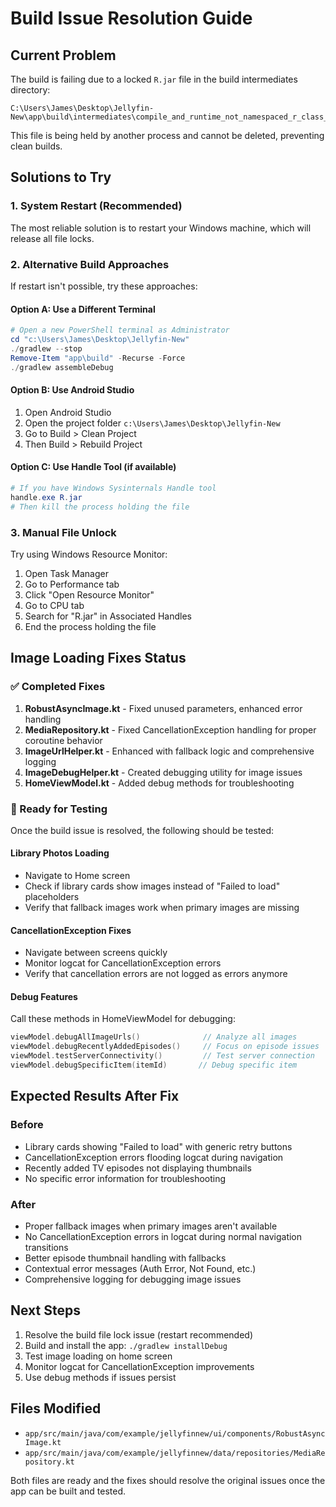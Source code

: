 # Build Issue Resolution Guide

## Current Problem
The build is failing due to a locked `R.jar` file in the build intermediates directory:
```
C:\Users\James\Desktop\Jellyfin-New\app\build\intermediates\compile_and_runtime_not_namespaced_r_class_jar\debug\processDebugResources\R.jar
```

This file is being held by another process and cannot be deleted, preventing clean builds.

## Solutions to Try

### 1. System Restart (Recommended)
The most reliable solution is to restart your Windows machine, which will release all file locks.

### 2. Alternative Build Approaches
If restart isn't possible, try these approaches:

#### Option A: Use a Different Terminal
```powershell
# Open a new PowerShell terminal as Administrator
cd "c:\Users\James\Desktop\Jellyfin-New"
./gradlew --stop
Remove-Item "app\build" -Recurse -Force
./gradlew assembleDebug
```

#### Option B: Use Android Studio
1. Open Android Studio
2. Open the project folder `c:\Users\James\Desktop\Jellyfin-New`
3. Go to Build > Clean Project
4. Then Build > Rebuild Project

#### Option C: Use Handle Tool (if available)
```powershell
# If you have Windows Sysinternals Handle tool
handle.exe R.jar
# Then kill the process holding the file
```

### 3. Manual File Unlock
Try using Windows Resource Monitor:
1. Open Task Manager
2. Go to Performance tab
3. Click "Open Resource Monitor"
4. Go to CPU tab
5. Search for "R.jar" in Associated Handles
6. End the process holding the file

## Image Loading Fixes Status

### ✅ Completed Fixes
1. **RobustAsyncImage.kt** - Fixed unused parameters, enhanced error handling
2. **MediaRepository.kt** - Fixed CancellationException handling for proper coroutine behavior
3. **ImageUrlHelper.kt** - Enhanced with fallback logic and comprehensive logging
4. **ImageDebugHelper.kt** - Created debugging utility for image issues
5. **HomeViewModel.kt** - Added debug methods for troubleshooting

### 🧪 Ready for Testing
Once the build issue is resolved, the following should be tested:

#### Library Photos Loading
- Navigate to Home screen
- Check if library cards show images instead of "Failed to load" placeholders
- Verify that fallback images work when primary images are missing

#### CancellationException Fixes
- Navigate between screens quickly
- Monitor logcat for CancellationException errors
- Verify that cancellation errors are not logged as errors anymore

#### Debug Features
Call these methods in HomeViewModel for debugging:
```kotlin
viewModel.debugAllImageUrls()              // Analyze all images
viewModel.debugRecentlyAddedEpisodes()     // Focus on episode issues  
viewModel.testServerConnectivity()         // Test server connection
viewModel.debugSpecificItem(itemId)       // Debug specific item
```

## Expected Results After Fix

### Before
- Library cards showing "Failed to load" with generic retry buttons
- CancellationException errors flooding logcat during navigation
- Recently added TV episodes not displaying thumbnails
- No specific error information for troubleshooting

### After
- Proper fallback images when primary images aren't available
- No CancellationException errors in logcat during normal navigation transitions
- Better episode thumbnail handling with fallbacks
- Contextual error messages (Auth Error, Not Found, etc.)
- Comprehensive logging for debugging image issues

## Next Steps
1. Resolve the build file lock issue (restart recommended)
2. Build and install the app: `./gradlew installDebug`
3. Test image loading on home screen
4. Monitor logcat for CancellationException improvements
5. Use debug methods if issues persist

## Files Modified
- `app/src/main/java/com/example/jellyfinnew/ui/components/RobustAsyncImage.kt`
- `app/src/main/java/com/example/jellyfinnew/data/repositories/MediaRepository.kt`

Both files are ready and the fixes should resolve the original issues once the app can be built and tested.
